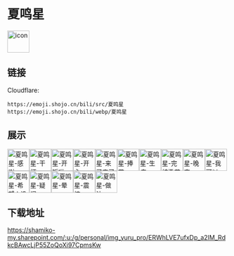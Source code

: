 # 夏鸣星
<img src="https://emoji.shojo.cn/bili/src/夏鸣星/icon.png" width="50" height="50" alt="icon">

## 链接
Cloudflare:
```
https://emoji.shojo.cn/bili/src/夏鸣星
https://emoji.shojo.cn/bili/webp/夏鸣星
```
## 展示
<img src="https://emoji.shojo.cn/bili/src/夏鸣星/夏鸣星-感谢.png" width="50" height="50" alt="夏鸣星-感谢"><img src="https://emoji.shojo.cn/bili/src/夏鸣星/夏鸣星-干杯.png" width="50" height="50" alt="夏鸣星-干杯"><img src="https://emoji.shojo.cn/bili/src/夏鸣星/夏鸣星-开饭啦.png" width="50" height="50" alt="夏鸣星-开饭啦"><img src="https://emoji.shojo.cn/bili/src/夏鸣星/夏鸣星-开心.png" width="50" height="50" alt="夏鸣星-开心"><img src="https://emoji.shojo.cn/bili/src/夏鸣星/夏鸣星-来了来了.png" width="50" height="50" alt="夏鸣星-来了来了"><img src="https://emoji.shojo.cn/bili/src/夏鸣星/夏鸣星-捧花.png" width="50" height="50" alt="夏鸣星-捧花"><img src="https://emoji.shojo.cn/bili/src/夏鸣星/夏鸣星-生病.png" width="50" height="50" alt="夏鸣星-生病"><img src="https://emoji.shojo.cn/bili/src/夏鸣星/夏鸣星-完结撒花.png" width="50" height="50" alt="夏鸣星-完结撒花"><img src="https://emoji.shojo.cn/bili/src/夏鸣星/夏鸣星-晚安.png" width="50" height="50" alt="夏鸣星-晚安"><img src="https://emoji.shojo.cn/bili/src/夏鸣星/夏鸣星-我可以.png" width="50" height="50" alt="夏鸣星-我可以"><img src="https://emoji.shojo.cn/bili/src/夏鸣星/夏鸣星-希望人没事.png" width="50" height="50" alt="夏鸣星-希望人没事"><img src="https://emoji.shojo.cn/bili/src/夏鸣星/夏鸣星-疑问.png" width="50" height="50" alt="夏鸣星-疑问"><img src="https://emoji.shojo.cn/bili/src/夏鸣星/夏鸣星-晕.png" width="50" height="50" alt="夏鸣星-晕"><img src="https://emoji.shojo.cn/bili/src/夏鸣星/夏鸣星-震惊.png" width="50" height="50" alt="夏鸣星-震惊"><img src="https://emoji.shojo.cn/bili/src/夏鸣星/夏鸣星-做法.png" width="50" height="50" alt="夏鸣星-做法">

## 下载地址

https://shamiko-my.sharepoint.com/:u:/g/personal/img_yuru_pro/ERWhLVE7ufxDp_a2IM_RdkcBAwcLjP55ZoQoXi97CpmsKw